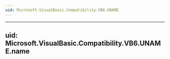 ```yaml
---
uid: Microsoft.VisualBasic.Compatibility.VB6.UNAME
---
```


---
uid: Microsoft.VisualBasic.Compatibility.VB6.UNAME.name
---
